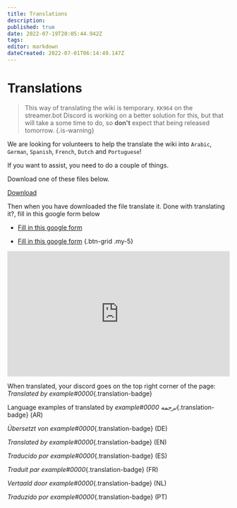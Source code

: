 ```yaml
---
title: Translations
description: 
published: true
date: 2022-07-19T20:05:44.942Z
tags: 
editor: markdown
dateCreated: 2022-07-01T06:14:49.147Z
---
```


# Translations
> This way of translating the wiki is temporary. 
>`KK964` on the streamer.bot Discord is working on a better solution for this, but that will take a some time to do, so **don't** expect that being released tomorrow.
{.is-warning}

We are looking for volunteers to help the translate the wiki into  `Arabic`, `German`, `Spanish`, `French`, `Dutch` and `Portuguese`!

If you want to assist, you need to do a couple of things.

Download one of these files below.

[Download](/en/Translations/Files/Stream-Apps.md)

Then when you have downloaded the file translate it.
Done with translating it?, fill in this google form below

* [Fill in this google form](https://docs.google.com/forms/d/e/1FAIpQLSdZJHXRKtUwFVfNfjObUEnG6KTJO78YPnUBNJ3oeS8u6Eje8Q/viewform)

- [<i class="mdi mdi-file-document"></i>Fill in this google form](https://docs.google.com/forms/d/e/1FAIpQLSdZJHXRKtUwFVfNfjObUEnG6KTJO78YPnUBNJ3oeS8u6Eje8Q/viewform)
{.btn-grid .my-5}

<div class=“iframe-container”><iframe src="https://docs.google.com/forms/d/e/1FAIpQLSdZJHXRKtUwFVfNfjObUEnG6KTJO78YPnUBNJ3oeS8u6Eje8Q/viewform" style="border: none; max-width: 100%; width: 100%; aspect-ratio: 16/9;"></iframe></div>

When translated, your discord goes on the top right corner of the page: *Translated by example#0000*{.translation-badge}

Language examples of translated by
*example#0000 ترجمه*{.translation-badge} (AR)

*Übersetzt von example#0000*{.translation-badge} (DE)

*Translated by example#0000*{.translation-badge} (EN)

*Traducido por example#0000*{.translation-badge} (ES)

*Traduit par example#0000*{.translation-badge} (FR)

*Vertaald door example#0000*{.translation-badge} (NL)

*Traduzido por example#0000*{.translation-badge} (PT)